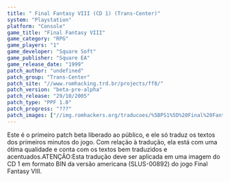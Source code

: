 ```yaml
---
title: " Final Fantasy VIII (CD 1) (Trans-Center)"
system: "Playstation"
platform: "Console"
game_title: "Final Fantasy VIII"
game_category: "RPG"
game_players: "1"
game_developer: "Square Soft"
game_publisher: "Square EA"
game_release_date: "1999"
patch_author: "undefined"
patch_group: "Trans-Center"
patch_site: "//www.romhacking.trd.br/projects/ff8/"
patch_version: "beta-pre-alpha"
patch_release: "29/10/2005"
patch_type: "PPF 1.0"
patch_progress: "???"
patch_images: ["//img.romhackers.org/traducoes/%5BPS1%5D%20Final%20Fantasy%20VIII%20-%20Trans-Center%20-%201.png","//img.romhackers.org/traducoes/%5BPS1%5D%20Final%20Fantasy%20VIII%20-%20Trans-Center%20-%202.png","//img.romhackers.org/traducoes/%5BPS1%5D%20Final%20Fantasy%20VIII%20-%20Trans-Center%20-%203.png"]
---
```

Este é o primeiro patch beta liberado ao público, e ele só traduz os textos dos primeiros minutos do jogo. Com relação à tradução, ela está com uma ótima qualidade e conta com os textos bem traduzidos e acentuados.ATENÇÃO:Esta tradução deve ser aplicada em uma imagem do CD 1 em formato BIN da versão americana (SLUS-00892) do jogo Final Fantasy VIII.
